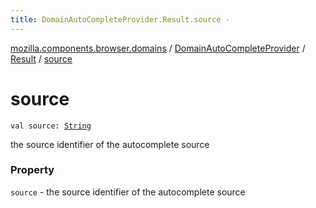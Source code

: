 ```yaml
---
title: DomainAutoCompleteProvider.Result.source - 
---
```


[mozilla.components.browser.domains](../../index.html) / [DomainAutoCompleteProvider](../index.html) / [Result](index.html) / [source](./source.html)

# source

`val source: `[`String`](https://kotlinlang.org/api/latest/jvm/stdlib/kotlin/-string/index.html)

the source identifier of the autocomplete source

### Property

`source` - the source identifier of the autocomplete source